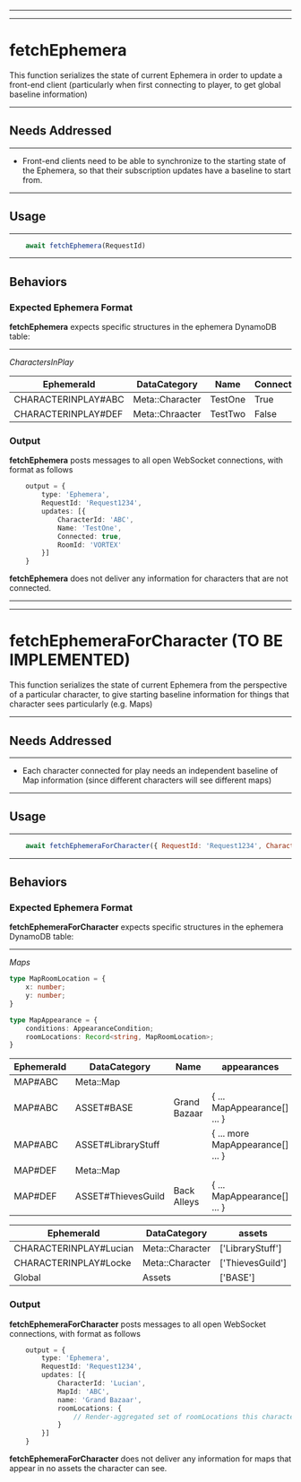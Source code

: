 
---
---

# fetchEphemera
This function serializes the state of current Ephemera in order to update a front-end client
(particularly when first connecting to player, to get global baseline information)

---

## Needs Addressed

---

- Front-end clients need to be able to synchronize to the starting state of the Ephemera,
    so that their subscription updates have a baseline to start from.

---

## Usage

---

```js
    await fetchEphemera(RequestId)
```

---

## Behaviors

### Expected Ephemera Format

**fetchEphemera** expects specific structures in the ephemera DynamoDB table:

---

*CharactersInPlay*

| EphemeraId | DataCategory | Name | Connected | RoomId |
| --- | --- | --- | --- | --- |
| CHARACTERINPLAY#ABC | Meta::Character | TestOne | True | VORTEX |
| CHARACTERINPLAY#DEF | Meta::Chraacter | TestTwo | False | Welcome |

### Output

**fetchEphemera** posts messages to all open WebSocket connections, with format as follows

```ts
    output = {
        type: 'Ephemera',
        RequestId: 'Request1234',
        updates: [{
            CharacterId: 'ABC',
            Name: 'TestOne',
            Connected: true,
            RoomId: 'VORTEX'
        }]
    }
```

**fetchEphemera** does not deliver any information for characters that are not connected.

---
---

# fetchEphemeraForCharacter (TO BE IMPLEMENTED)
This function serializes the state of current Ephemera from the perspective of a particular
character, to give starting baseline information for things that character sees particularly
(e.g. Maps)

---

## Needs Addressed

---

- Each character connected for play needs an independent baseline of Map information
    (since different characters will see different maps)

---

## Usage

---

```js
    await fetchEphemeraForCharacter({ RequestId: 'Request1234', CharacterId: 'Lucian' })
```

---

## Behaviors

### Expected Ephemera Format

**fetchEphemeraForCharacter** expects specific structures in the ephemera DynamoDB table:

---

*Maps*

```ts
type MapRoomLocation = {
    x: number;
    y: number;
}

type MapAppearance = {
    conditions: AppearanceCondition;
    roomLocations: Record<string, MapRoomLocation>;
}
```

| EphemeraId | DataCategory | Name | appearances |
| --- | --- | --- | --- |
| MAP#ABC | Meta::Map | | |
| MAP#ABC | ASSET#BASE | Grand Bazaar | { ... MapAppearance[] ... } |
| MAP#ABC | ASSET#LibraryStuff | | { ... more MapAppearance[] ... } |
| MAP#DEF | Meta::Map | | |
| MAP#DEF | ASSET#ThievesGuild | Back Alleys | { ... MapAppearance[] ... } |

| EphemeraId | DataCategory | assets |
| --- | --- | --- |
| CHARACTERINPLAY#Lucian | Meta::Character | ['LibraryStuff'] |
| CHARACTERINPLAY#Locke | Meta::Character | ['ThievesGuild'] |
| Global | Assets | ['BASE'] |

### Output

**fetchEphemeraForCharacter** posts messages to all open WebSocket connections, with format as follows

```ts
    output = {
        type: 'Ephemera',
        RequestId: 'Request1234',
        updates: [{
            CharacterId: 'Lucian',
            MapId: 'ABC',
            name: 'Grand Bazaar',
            roomLocations: {
                // Render-aggregated set of roomLocations this character can see
            }
        }]
    }
```

**fetchEphemeraForCharacter** does not deliver any information for maps that appear in no assets the character can see.
